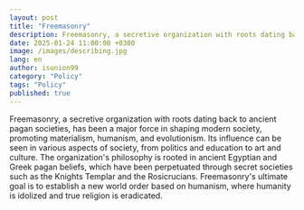 ```yaml
---
layout: post
title: "Freemasonry"
description: Freemasonry, a secretive organization with roots dating back to ancient pagan societies, has been a major force in shaping modern society, promoting materialism, humanism, and evolutionism."
date: 2025-01-24 11:00:00 +0300
image: /images/describing.jpg
lang: en
author: isunion99
category: "Policy"
tags: "Policy"
published: true
---
```


<div class="frame">
  <p>Freemasonry, a secretive organization with roots dating back to ancient pagan societies, has been a major force in shaping modern society, promoting materialism, humanism, and evolutionism. Its influence can be seen in various aspects of society, from politics and education to art and culture. The organization's philosophy is rooted in ancient Egyptian and Greek pagan beliefs, which have been perpetuated through secret societies such as the Knights Templar and the Rosicrucians. Freemasonry's ultimate goal is to establish a new world order based on humanism, where humanity is idolized and true religion is eradicated.</p>
</div>
